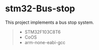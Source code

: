 # stm32-Bus-stop
This project implements a bus stop system.

> * STM32F103C8T6
> * CoOS
> * arm-none-eabi-gcc
